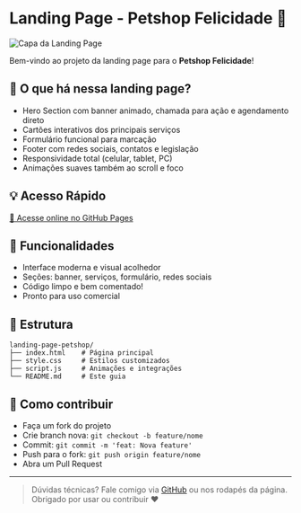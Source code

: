# Landing Page - Petshop Felicidade 🐾

![Capa da Landing Page](https://img.icons8.com/ios-filled/100/4e8cff/dog.png)

Bem-vindo ao projeto da landing page para o **Petshop Felicidade**!

## 🎯 O que há nessa landing page?
- Hero Section com banner animado, chamada para ação e agendamento direto
- Cartões interativos dos principais serviços
- Formulário funcional para marcação
- Footer com redes sociais, contatos e legislação
- Responsividade total (celular, tablet, PC)
- Animações suaves também ao scroll e foco

## 💡 Acesso Rápido
[🔗 Acesse online no GitHub Pages](https://bluma05.github.io/landing-page-petshop/)

## 🚀 Funcionalidades
- Interface moderna e visual acolhedor
- Seções: banner, serviços, formulário, redes sociais
- Código limpo e bem comentado!
- Pronto para uso comercial

## 📁 Estrutura
```text
landing-page-petshop/
├── index.html    # Página principal
├── style.css     # Estilos customizados
├── script.js     # Animações e integrações
└── README.md     # Este guia
```

## 🤝 Como contribuir
- Faça um fork do projeto
- Crie branch nova: `git checkout -b feature/nome`
- Commit: `git commit -m 'feat: Nova feature'`
- Push para o fork: `git push origin feature/nome`
- Abra um Pull Request

---
> Dúvidas técnicas? Fale comigo via [GitHub](https://github.com/bluma05) ou nos rodapés da página. Obrigado por usar ou contribuir ❤️